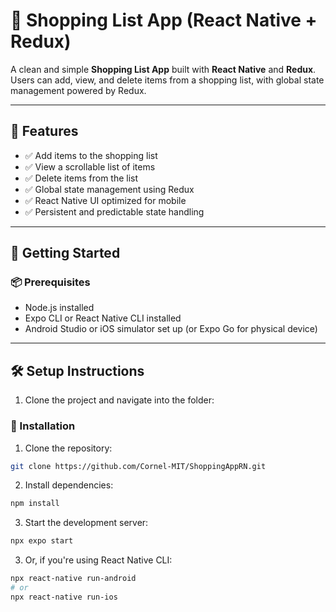 # 🛒 Shopping List App (React Native + Redux)

A clean and simple **Shopping List App** built with **React Native** and **Redux**. Users can add, view, and delete items from a shopping list, with global state management powered by Redux.

---

## 📱 Features

- ✅ Add items to the shopping list
- ✅ View a scrollable list of items
- ✅ Delete items from the list
- ✅ Global state management using Redux
- ✅ React Native UI optimized for mobile
- ✅ Persistent and predictable state handling

---

## 🚀 Getting Started

### 📦 Prerequisites

- Node.js installed
- Expo CLI or React Native CLI installed
- Android Studio or iOS simulator set up (or Expo Go for physical device)

---

## 🛠️ Setup Instructions

1. Clone the project and navigate into the folder:

### 🔧 Installation

1. Clone the repository:

```bash
git clone https://github.com/Cornel-MIT/ShoppingAppRN.git
```

2. Install dependencies:

```bash
npm install
```

3. Start the development server:

```bash
npx expo start
```

3. Or, if you're using React Native CLI:

```bash
npx react-native run-android
# or
npx react-native run-ios
```
